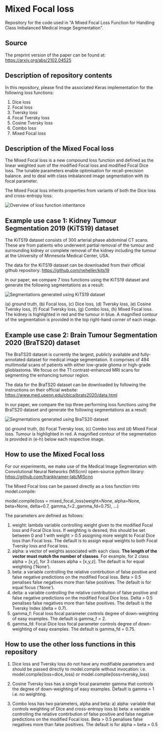 # Mixed Focal loss
Repository for the code used in "A Mixed Focal Loss Function for Handling Class Imbalanced Medical Image Segmentation".

## Source
The preprint version of the paper can be found at: https://arxiv.org/abs/2102.04525

## Description of repository contents
In this repository, please find the associated Keras implementation for the following loss functions:
1. Dice loss
2. Focal loss
3. Tversky loss
4. Focal Tversky loss
5. Cosine Tversky loss
6. Combo loss
7. Mixed Focal loss

## Description of the Mixed Focal loss
The Mixed Focal loss is a new compound loss function and defined as the linear weighted sum of the modified Focal loss and modified Focal Dice loss. The tunable parameters enable optimisation for recall-precision balance. and to deal with class imbalanced image segmentation with its focal parameter.

The Mixed Focal loss inherits properties from variants of both the Dice loss and cross-entropy loss:

![Overview of loss function inheritance](https://github.com/mlyg/mixed-focal-loss/blob/main/Figures/Overview_loss_functions.png)

## Example use case 1: Kidney Tumour Segmentation 2019 (KiTS19) dataset

The KiTS19 dataset consists of 300 arterial phase abdominal CT scans. These are from patients who underwent partial removal of the tumour and surrounding kidney or complete removal of the kidney including the tumour at the University of Minnesota Medical Center, USA.

The data for the KiTS19 dataset can be downloaded from their official github repository: https://github.com/neheller/kits19

In our paper, we compare 7 loss functions using the KiTS19 dataset and generate the following segmentations as a result:

![Segmentations generated using KiTS19 dataset](https://github.com/mlyg/mixed-focal-loss/blob/main/Figures/KiTS19_segmentation.png)

(a) ground truth, (b) Focal loss, (c) Dice loss, (d) Tversky loss, (e) Cosine Tversky loss, (f) Focal Tversky loss, (g) Combo loss, (h) Mixed Focal loss. The kidney is highlighted in red and the tumour in blue. A magnified contour of the segmentation is provided in the top right-hand corner of each image.


## Example use case 2: Brain Tumour Segmentation 2020 (BraTS20) dataset

The BraTS20 dataset is currently the largest, publicly available and fully-annotated dataset for medical image segmentation. It comprises of 494 multimodal scans of patients with either low-grade glioma or high-grade glioblastoma. We focus on the T1 contrast-enhanced MRI scans for segmenting the enhancing tumour region.

The data for the BraTS20 dataset can be downloaded by following the instructions on their official website: https://www.med.upenn.edu/cbica/brats2020/data.html

In our paper, we compare the top three performing loss functions using the BraTS20 dataset and generate the following segmentations as a result:

![Segmentations generated using BraTS20 dataset](https://github.com/mlyg/mixed-focal-loss/blob/main/Figures/BraTS20_segmentation.png)

(a) ground truth, (b) Focal Tversky loss, (c) Combo loss and (d) Mixed Focal loss. Tumour is highlighted in red. A magnified contour of the segmentation is provided in (e-h) below each respective image.

## How to use the Mixed Focal loss
For our experiments, we make use of the Medical Image Segmentation with Convolutional Neural Networks (MIScnn) open-source python library: 
https://github.com/frankkramer-lab/MIScnn

The Mixed Focal loss can be passed directly as a loss function into model.compile:

model.compile(loss =  mixed_focal_loss(weight=None, alpha=None, beta=None, delta=0.7, gamma_f=2.,gamma_fd=0.75), ...)

The parameters are defined as follows:
1. weight: lambda variable controlling weight given to the modified Focal loss and Focal Dice loss. If weighting is desired, this should be set between 0 and 1 with weight > 0.5 assigning more weight to Focal Dice loss than Focal loss. The default is to assign equal weights to both Focal Tversky loss and Focal loss. 
2. alpha: a vector of weights associated with each class. **The length of the vector must match the number of classes**. For example, for 2 class alpha = [x,y], for 3 classes alpha = [x,y,z]. The default is for equal weighting ('None'). 
3. beta: a variable controlling the relative contirbution of false positive and false negative predictions on the modified Focal loss. Beta > 0.5 penalises false negatives more than false positives. The default is for equal focus ('None').
4. delta: a variable controlling the relative contribution of false positive and false negative predictions on the modified Focal Dice loss. Delta > 0.5 penalises false negatives more than false positives. The default is the Tversky Index (delta = 0.7). 
4. gamma_f: Focal loss focal parameter controls degree of down-weighting of easy examples. The default is gamma_f = 2. 
5. gamma_fd: Focal Dice loss focal parameter controls degree of down-weighting of easy examples. The default is gamma_fd = 0.75. 

## How to use the other loss functions in this repository
1. Dice loss and Tversky loss do not have any modifiable parameters and should be passed directly to model.compile without invocation:
i.e. model.compile(loss=dice_loss) or model.compile(loss=tversky_loss)

2. Cosine Tversky loss has a single focal parameter gamma that controls the degree of down-weighting of easy examples. Default is gamma = 1 i.e. no weighting. 

3. Combo loss has two parameters, alpha and beta:
a) alpha: variable that controls weighting of Dice and cross-entropy loss
b) beta: a variable controlling the relative contirbution of false positive and false negative predictions on the modified Focal loss. Beta > 0.5 penalises false negatives more than false positives. The default is for alpha = beta = 0.5
